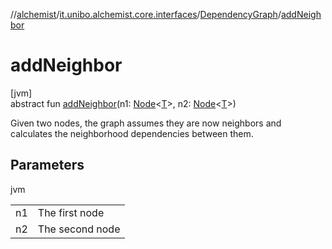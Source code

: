 //[alchemist](../../../index.md)/[it.unibo.alchemist.core.interfaces](../index.md)/[DependencyGraph](index.md)/[addNeighbor](add-neighbor.md)

# addNeighbor

[jvm]\
abstract fun [addNeighbor](add-neighbor.md)(n1: [Node](../../it.unibo.alchemist.model.interfaces/-node/index.md)<[T](../../it.unibo.alchemist.boundary.interfaces/-output-monitor/index.md)>, n2: [Node](../../it.unibo.alchemist.model.interfaces/-node/index.md)<[T](../../it.unibo.alchemist.boundary.interfaces/-output-monitor/index.md)>)

Given two nodes, the graph assumes they are now neighbors and calculates the neighborhood dependencies between them.

## Parameters

jvm

| | |
|---|---|
| n1 | The first node |
| n2 | The second node |
